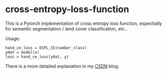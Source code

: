 # cross-entropy-loss-function

This is a Pytorch implementation of cross entropy loss function, espectially for semantic segmentation / land cover classification, etc..

Usage:
```
hand_ce_loss = ESPL_CE(number_class)
yHat = model(x)
loss = hand_ce_loss(yHat, y)
```

There is a more detailed explanation in my [CSDN](https://blog.csdn.net/mawonly/article/details/128295367?spm=1001.2014.3001.5502) blog.

